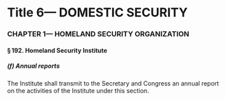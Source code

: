 
# Title 6— DOMESTIC SECURITY
### CHAPTER 1— HOMELAND SECURITY ORGANIZATION
#### § 192. Homeland Security Institute
##### (f) Annual reports

The Institute shall transmit to the Secretary and Congress an annual report on the activities of the Institute under this section.
